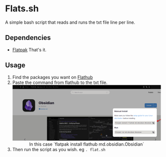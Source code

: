 # Flats.sh 
A simple bash script that reads and runs the txt file line per line.
## Dependencies
- [Flatpak](https://flatpak.org/setup/) 
That's it.
## Usage
1. Find the packages you want on [Flathub](https://flathub.org/) 
2. Paste the command from flathub to the txt file.
![flathubexample](example.png)
   <div align="center">In this case `flatpak install flathub md.obsidian.Obsidian`</div> 
3. Then run the script as you wish. eg `. flat.sh`